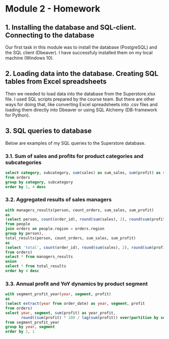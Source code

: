 # Module 2 - Homework

## 1. Installing the database and SQL-client. Connecting to the database

Our first task in this module was to install the database (PostgreSQL) and the SQL client (Dbeaver). I have sucсessfuly installed them on my local machine (Windows 10).

## 2. Loading data into the database. Creating SQL tables from Excel spreadsheets

Then we needed to load data into the database from the Superstore.xlsx file. I used SQL scripts prepared by the course team. But there are other ways for doing that, like converting Excel spreadsheets into .csv files and loading them directly into Dbeaver or using SQL Alchemy (DB-framework for Python).

## 3. SQL queries to database

Below are examples of my SQL queries to the Superstore database.

### 3.1. Sum of sales and profits for product categories and subcategories

```sql
select category, subcategory, sum(sales) as sum_sales, sum(profit) as sum_profit
from orders
group by category, subcategory
order by 1, 4 desc
```

### 3.2. Aggregated results of sales managers

```sql
with managers_results(person, count_orders, sum_sales, sum_profit) 
as
(select person, count(order_id), round(sum(sales), 2), round(sum(profit), 2)
from people
join orders on people.region = orders.region 
group by person),
total_results(person, count_orders, sum_sales, sum_profit) 
as
(select 'total', count(order_id), round(sum(sales), 2), round(sum(profit), 2)
from orders)
select * from managers_results
union
select * from total_results
order by 4 desc
```


### 3.3. Annual profit and YoY dynamics by product segment

```sql
with segment_profit_year(year, segment, profit)
as
(select extract(year from order_date) as year, segment, profit
from orders)
select year, segment, sum(profit) as year_profit, 
	   round((sum(profit) * 100 / lag(sum(profit)) over(partition by segment order by year) ) - 100, 2) as yoy_dynamics
from segment_profit_year
group by year, segment 
order by 2, 1 
```
